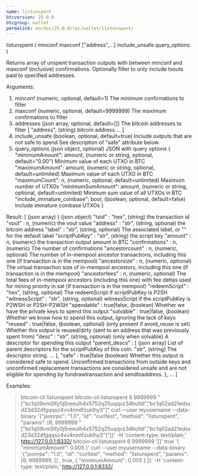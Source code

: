```yaml
---
name: listunspent
btcversion: 25.0.0
btcgroup: wallet
permalink: en/doc/25.0.0/rpc/wallet/listunspent/
---
```


listunspent ( minconf maxconf ["address",...] include_unsafe query_options )

Returns array of unspent transaction outputs
with between minconf and maxconf (inclusive) confirmations.
Optionally filter to only include txouts paid to specified addresses.

Arguments:
1. minconf                                   (numeric, optional, default=1) The minimum confirmations to filter
2. maxconf                                   (numeric, optional, default=9999999) The maximum confirmations to filter
3. addresses                                 (json array, optional, default=[]) The bitcoin addresses to filter
     [
       "address",                            (string) bitcoin address
       ...
     ]
4. include_unsafe                            (boolean, optional, default=true) Include outputs that are not safe to spend
                                             See description of "safe" attribute below.
5. query_options                             (json object, optional) JSON with query options
     {
       "minimumAmount": amount,              (numeric or string, optional, default="0.00") Minimum value of each UTXO in BTC
       "maximumAmount": amount,              (numeric or string, optional, default=unlimited) Maximum value of each UTXO in BTC
       "maximumCount": n,                    (numeric, optional, default=unlimited) Maximum number of UTXOs
       "minimumSumAmount": amount,           (numeric or string, optional, default=unlimited) Minimum sum value of all UTXOs in BTC
       "include_immature_coinbase": bool,    (boolean, optional, default=false) Include immature coinbase UTXOs
     }

Result:
[                                (json array)
  {                              (json object)
    "txid" : "hex",              (string) the transaction id
    "vout" : n,                  (numeric) the vout value
    "address" : "str",           (string, optional) the bitcoin address
    "label" : "str",             (string, optional) The associated label, or "" for the default label
    "scriptPubKey" : "str",      (string) the script key
    "amount" : n,                (numeric) the transaction output amount in BTC
    "confirmations" : n,         (numeric) The number of confirmations
    "ancestorcount" : n,         (numeric, optional) The number of in-mempool ancestor transactions, including this one (if transaction is in the mempool)
    "ancestorsize" : n,          (numeric, optional) The virtual transaction size of in-mempool ancestors, including this one (if transaction is in the mempool)
    "ancestorfees" : n,          (numeric, optional) The total fees of in-mempool ancestors (including this one) with fee deltas used for mining priority in sat (if transaction is in the mempool)
    "redeemScript" : "hex",      (string, optional) The redeemScript if scriptPubKey is P2SH
    "witnessScript" : "str",     (string, optional) witnessScript if the scriptPubKey is P2WSH or P2SH-P2WSH
    "spendable" : true|false,    (boolean) Whether we have the private keys to spend this output
    "solvable" : true|false,     (boolean) Whether we know how to spend this output, ignoring the lack of keys
    "reused" : true|false,       (boolean, optional) (only present if avoid_reuse is set) Whether this output is reused/dirty (sent to an address that was previously spent from)
    "desc" : "str",              (string, optional) (only when solvable) A descriptor for spending this output
    "parent_descs" : [           (json array) List of parent descriptors for the scriptPubKey of this coin.
      "str",                     (string) The descriptor string.
      ...
    ],
    "safe" : true|false          (boolean) Whether this output is considered safe to spend. Unconfirmed transactions
                                 from outside keys and unconfirmed replacement transactions are considered unsafe
                                 and are not eligible for spending by fundrawtransaction and sendtoaddress.
  },
  ...
]

Examples:
> bitcoin-cli listunspent 
> bitcoin-cli listunspent 6 9999999 "[\"bc1q09vm5lfy0j5reeulh4x5752q25uqqvz34hufdl\",\"bc1q02ad21edsxd23d32dfgqqsz4vv4nmtfzuklhy3\"]"
> curl --user myusername --data-binary '{"jsonrpc": "1.0", "id": "curltest", "method": "listunspent", "params": [6, 9999999 "[\"bc1q09vm5lfy0j5reeulh4x5752q25uqqvz34hufdl\",\"bc1q02ad21edsxd23d32dfgqqsz4vv4nmtfzuklhy3\"]"]}' -H 'content-type: text/plain;' http://127.0.0.1:8332/
> bitcoin-cli listunspent 6 9999999 '[]' true '{ "minimumAmount": 0.005 }'
> curl --user myusername --data-binary '{"jsonrpc": "1.0", "id": "curltest", "method": "listunspent", "params": [6, 9999999, [] , true, { "minimumAmount": 0.005 } ]}' -H 'content-type: text/plain;' http://127.0.0.1:8332/


